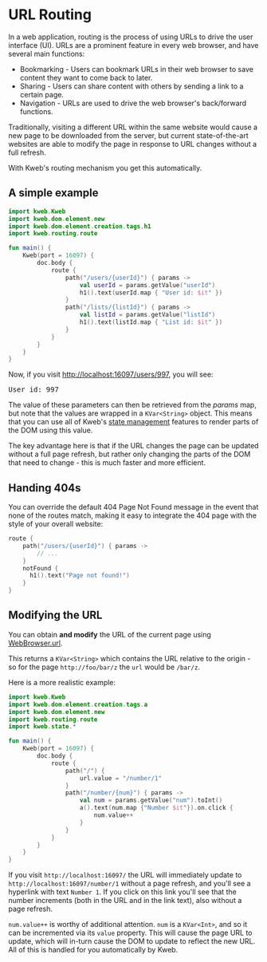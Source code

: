 # URL Routing

In a web application, routing is the process of using URLs to drive the
user interface (UI). URLs are a prominent feature in every web browser,
and have several main functions:

-   Bookmarking - Users can bookmark URLs in their web browser to save
    content they want to come back to later.
-   Sharing - Users can share content with others by sending a link to a
    certain page.
-   Navigation - URLs are used to drive the web browser's back/forward
    functions.

Traditionally, visiting a different URL within the same website would
cause a new page to be downloaded from the server, but current
state-of-the-art websites are able to modify the page in response to URL
changes without a full refresh.

With Kweb's routing mechanism you get this automatically.

## A simple example

```kotlin
import kweb.Kweb
import kweb.dom.element.new
import kweb.dom.element.creation.tags.h1
import kweb.routing.route

fun main() {
    Kweb(port = 16097) {
        doc.body {
            route {
                path("/users/{userId}") { params ->
                    val userId = params.getValue("userId")
                    h1().text(userId.map { "User id: $it" })
                }
                path("/lists/{listId}") { params ->
                    val listId = params.getValue("listId")
                    h1().text(listId.map { "List id: $it" })
                }
            }
        }
    }
}
```

Now, if you visit <http://localhost:16097/users/997>, you will see:

<kbd>
User id: 997
</kbd>

The value of these parameters can then be retrieved from the *params*
map, but note that the values are wrapped in a `KVar<String>` object.
This means that you can use all of Kweb's [state
management](https://docs.kweb.io/en/latest/state.html) features to
render parts of the DOM using this value.

The key advantage here is that if the URL changes the page can be
updated without a full page refresh, but rather only changing the parts
of the DOM that need to change - this is much faster and more efficient.

## Handing 404s

You can override the default 404 Page Not Found message in the event
that none of the routes match, making it easy to integrate the 404 page
with the style of your overall website:

```kotlin
route {
    path("/users/{userId}") { params ->
        // ...
    }
    notFound {
      h1().text("Page not found!")
    }
}
```

## Modifying the URL

You can obtain **and modify** the URL of the current page using
[WebBrowser.url](https://github.com/kwebio/kweb-core/blob/master/src/main/kotlin/kweb/WebBrowser.kt#L98).

This returns a `KVar<String>` which contains the URL relative to the
origin - so for the page `http://foo/bar/z` the `url` would be `/bar/z`.

Here is a more realistic example:

```kotlin
import kweb.Kweb
import kweb.dom.element.creation.tags.a
import kweb.dom.element.new
import kweb.routing.route
import kweb.state.*

fun main() {
    Kweb(port = 16097) {
        doc.body {
            route {
                path("/") {
                    url.value = "/number/1"
                }
                path("/number/{num}") { params ->
                    val num = params.getValue("num").toInt()
                    a().text(num.map {"Number $it"}).on.click {
                        num.value++
                    }
                }
            }
        }
    }
}
```

If you visit `http://localhost:16097/` the URL will immediately update
to `http://localhost:16097/number/1` without a page refresh, and you'll
see a hyperlink with text `Number 1`. If you click on this link you'll
see that the number increments (both in the URL and in the link text),
also without a page refresh.

`num.value++` is worthy of additional attention. `num` is a `KVar<Int>`, 
and so it can be incremented via its `value` property. This will cause the 
page URL to update, which will in-turn cause the DOM to update to reflect 
the new URL. All of this is handled for you automatically by Kweb.
